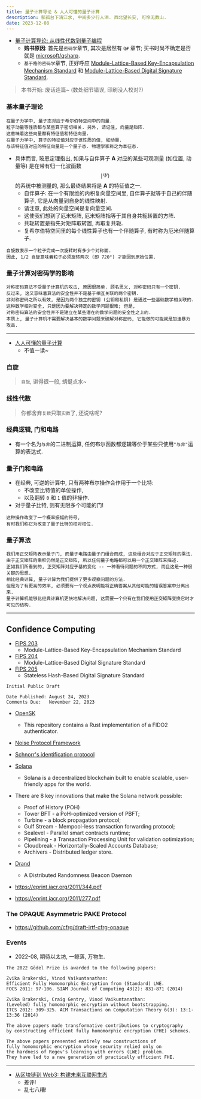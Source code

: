 ```yaml
---
title: 量子计算导论 & 人人可懂的量子计算
description: 郁孤台下清江水, 中间多少行人泪. 西北望长安, 可怜无数山.
date: 2023-12-08
---
```


- [量子计算导论: 从线性代数到量子编程](https://book.douban.com/subject/36329438/)
  - __购书原因__: 首先是`密码学`章节, 其次是居然有 `Q#` 章节;
    买书时尚不确定是否就是
    [microsoft/qsharp](https://github.com/microsoft/qsharp).
  - `基于格的密码学`章节, 正好呼应
    [Module-Lattice-Based Key-Encapsulation Mechanism Standard](https://csrc.nist.gov/pubs/fips/203/ipd)
    和
    [Module-Lattice-Based Digital Signature Standard](https://csrc.nist.gov/pubs/fips/204/ipd).

> 本书开始: 废话连篇~ (数处细节错误, 印刷没人校对?)

### 基本量子理论

```
在量子力学中, 量子态对应于希尔伯特空间中的向量.
粒子动量等性质都与某些算子密切相关. 另外, 请记住, 向量是矩阵.
这意味着这些向量都有特征值和特征向量.
在量子力学中, 算子的特征值对应于该性质的值, 如动量.
与该特征值对应的特征向量是一个量子态. 物理学家称之为本征态.
```

- 具体而言, 玻恩定理指出, 如果与自伴算子 __A__ 对应的某些可观测量
  (如位置, 动量等) 是在带有归一化波函数
  $$ \mid Ψ \rangle $$
  的系统中被测量的, 那么最终结果将是 __A__ 的特征值之一.
  - 自伴算子: 在一个有限维的内积复向量空间里, 自伴算子就等于自己的伴随算子,
    它是从向量到自身的线性映射.
  - 请注意, 此处的向量空间是复向量空间.
  - 这使我们想到了厄米矩阵, 厄米矩阵指等于其自身共轭转置的方阵.
  - 共轭转置是指先对矩阵取转置, 再取复共轭.
  - 复希尔伯特空间里的每个线性算子也有一个伴随算子, 有时称为厄米伴随算子.

```
自旋数表示一个粒子完成一次旋转时有多少个对称面.
因此, 1/2 自旋意味着粒子必须旋转两次 (即 720°) 才能回到原始位置.
```

### 量子计算对密码学的影响

```
对称密码算法不受量子计算机的攻击, 原因很简单. 顾名思义, 对称密码只有一个密钥.
反过来, 这又意味着算法的安全性并不是基于相互关联的两个密钥.
非对称密码之所以有效, 是因为两个独立的密钥 (公钥和私钥) 是通过一些基础数学相关联的.
这种数学相对安全, 只是因为要解决特定的数学问题很难; 但是,
对称密码算法的安全性并不是建立在某些潜在的数学问题的安全性之上的.
本质上, 量子计算机不需要解决基本的数学问题来破解对称密码, 它能做的可能就是加速暴力攻击.
```

------------------

- [人人可懂的量子计算](https://book.douban.com/subject/34996717/)
  - 不值一读~

### 自旋

> `自旋`, 讲得很一般, 蜻蜓点水~

### 线性代数

> 你都舍弃`复数`只取`实数`了, 还说啥呢?

### 经典逻辑, 门和电路

- 有一个名为`与非`的二进制运算,
  任何布尔函数都逻辑等价于某些只使用`"与非"`运算的表达式.

### 量子门和电路

- 在经典, 可逆的计算中, 只有两种布尔操作会作用于一个比特:
  - 不改变比特值的单位操作,
  - 以及翻转 `0` 和 `1` 值的非操作.
- 对于量子比特, 则有无限多个可能的门!

```
这种操作改变了一个概率振幅的符号,
有时我们称它为改变了量子比特的相对相位.
```

### 量子算法

```
我们用正交矩阵表示量子门, 而量子电路由量子门组合而成, 这些组合对应于正交矩阵的乘法.
由于正交矩阵的乘积仍然是正交矩阵, 所以任何量子电路都可以用一个正交矩阵来描述.
正如我们所看到的, 正交矩阵对应于基的变化 -- 一种看待问题的不同方式, 而且这是一种很关键的思想.
相比经典计算, 量子计算为我们提供了更多观察问题的方法.
但是为了有更高的效率, 必须要有一个观点表明能将正确答案从其他可能的错误答案中分离出来.
量子计算机能够比经典计算机更快地解决问题, 这需要一个只有在我们使用正交矩阵变换它时才可见的结构.
```

------------------

## Confidence Computing

- [FIPS 203](https://csrc.nist.gov/pubs/fips/203/ipd)
  - Module-Lattice-Based Key-Encapsulation Mechanism Standard
- [FIPS 204](https://csrc.nist.gov/pubs/fips/204/ipd)
  - Module-Lattice-Based Digital Signature Standard
- [FIPS 205](https://csrc.nist.gov/pubs/fips/205/ipd)
  - Stateless Hash-Based Digital Signature Standard

```
Initial Public Draft

Date Published: August 24, 2023
Comments Due:   November 22, 2023
```

- [OpenSK](https://github.com/google/OpenSK)
  - This repository contains a Rust implementation
    of a FIDO2 authenticator.

- [Noise Protocol Framework](https://noiseprotocol.org)

- [Schnorr's identification protocol](https://www.zkdocs.com/docs/zkdocs/zero-knowledge-protocols/schnorr/)

- [Solana](https://github.com/solana-labs/solana)
  - Solana is a decentralized blockchain built to
    enable scalable, user-friendly apps for the world.
- There are 8 key innovations that make the
  Solana network possible:
  - Proof of History (POH)
  - Tower BFT - a PoH-optimized version of PBFT;
  - Turbine - a block propagation protocol;
  - Gulf Stream - Mempool-less transaction forwarding protocol;
  - Sealevel - Parallel smart contracts runtime;
  - Pipelining - a Transaction Processing Unit
    for validation optimization;
  - Cloudbreak - Horizontally-Scaled Accounts Database;
  - Archivers - Distributed ledger store.

- [Drand](https://github.com/drand/drand)
  - A Distributed Randomness Beacon Daemon

- https://eprint.iacr.org/2011/344.pdf
- https://eprint.iacr.org/2011/277.pdf

### The OPAQUE Asymmetric PAKE Protocol

- https://github.com/cfrg/draft-irtf-cfrg-opaque

### Events

- 2022-08, 期待以太坊, 一鲸落, 万物生.

```
The 2022 Gödel Prize is awarded to the following papers:

Zvika Brakerski, Vinod Vaikuntanathan:
Efficient Fully Homomorphic Encryption from (Standard) LWE.
FOCS 2011: 97-106. SIAM Journal of Computing 43(2): 831-871 (2014)

Zvika Brakerski, Craig Gentry, Vinod Vaikuntanathan:
(Leveled) fully homomorphic encryption without bootstrapping.
ITCS 2012: 309-325. ACM Transactions on Computation Theory 6(3): 13:1-13:36 (2014)

The above papers made transformative contributions to cryptography
by constructing efficient fully homomorphic encryption (FHE) schemes.

The above papers presented entirely new constructions of
fully homomorphic encryption whose security relied only on
the hardness of Regev's learning with errors (LWE) problem.
They have led to a new generation of practically efficient FHE.
```


------------------

- [从区块链到 Web3: 构建未来互联网生态](https://book.douban.com/subject/36686046/)
  - 差评!
  - 乱七八糟!
